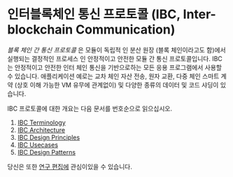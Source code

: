 # 인터블록체인 통신 프로토콜 (IBC, Inter-blockchain Communication)

*블록 체인 간 통신 프로토콜* 은 모듈이 독립적 인 분산 원장 (블록 체인이라고도 함)에서 실행되는 결정적인 프로세스 인 안정적이고 안전한 모듈 간 통신 프로토콜입니다. IBC는 안정적이고 안전한 인터 체인 통신을 기반으로하는 모든 응용 프로그램에서 사용할 수 있습니다. 애플리케이션 예로는 교차 체인 자산 전송, 원자 교환, 다중 체인 스마트 계약 (상호 이해 가능한 VM 유무에 관계없이) 및 다양한 종류의 데이터 및 코드 샤딩이 있습니다.

IBC 프로토콜에 대한 개요는 다음 문서를 번호순으로 읽으십시오.

1. [IBC Terminology](./1_IBC_TERMINOLOGY.md)
2. [IBC Architecture](./2_IBC_ARCHITECTURE.md)
3. [IBC Design Principles](./3_IBC_DESIGN_PRINCIPLES.md)
4. [IBC Usecases](./4_IBC_USECASES.md)
5. [IBC Design Patterns](./5_IBC_DESIGN_PATTERNS.md)

당신은 또한 [연구 편집에](./RESEARCH.md) 관심이있을 수 있습니다.
